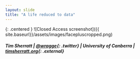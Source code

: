 ```yaml
---
layout: slide
title: "A life reduced to data"
---
```



{: .centered }
![Closed Access screenshot]({{ site.baseurl}}/assets/images/facepluscropped.png)

##### Tim Sherratt \| [@wragge](http://twitter.com/wragge){: .twitter} \| University of Canberra  \| [timsherratt.org](http://timsherratt.org/){: .external}
